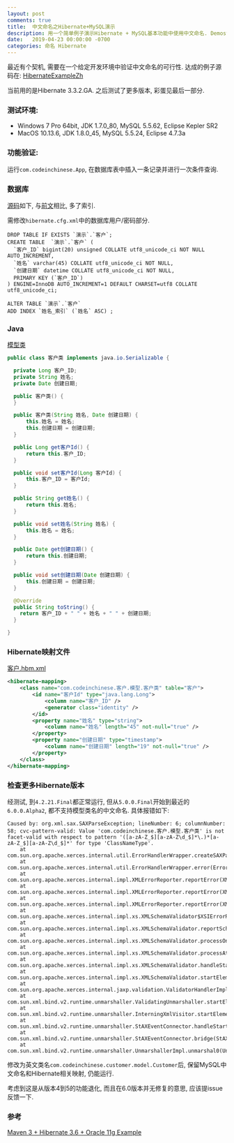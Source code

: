 ```yaml
---
layout: post
comments: true
title:  中文命名之Hibernate+MySQL演示
description: 用一个简单例子演示Hibernate + MySQL基本功能中使用中文命名. Demostrate naming in Chinese in the basic features of Hibernate + MySQL.
date:   2019-04-23 00:00:00 -0700
categories: 命名 Hibernate
---
```


最近有个契机, 需要在一个给定开发环境中验证中文命名的可行性. 达成的例子源码在: [HibernateExampleZh](https://github.com/nobodxbodon/HibernateExampleZh)

当前用的是Hibernate 3.3.2.GA. 之后测试了更多版本, 彩蛋见最后一部分.

### 测试环境:
- Windows 7 Pro 64bit, JDK 1.7.0_80, MySQL 5.5.62, Eclipse Kepler SR2
- MacOS 10.13.6, JDK 1.8.0_45, MySQL 5.5.24, Eclipse 4.7.3a

### 功能验证:
运行`com.codeinchinese.App`, 在数据库表中插入一条记录并进行一次条件查询.

### 数据库
[源码](https://github.com/nobodxbodon/HibernateExampleZh/blob/master/数据库/客户.sql)如下, 与[前文](https://zhuanlan.zhihu.com/p/31417833)相比, 多了索引.

需修改`hibernate.cfg.xml`中的数据库用户/密码部分.
```mysql
DROP TABLE IF EXISTS `演示`.`客户`;
CREATE TABLE  `演示`.`客户` (
  `客户_ID` bigint(20) unsigned COLLATE utf8_unicode_ci NOT NULL AUTO_INCREMENT,
  `姓名` varchar(45) COLLATE utf8_unicode_ci NOT NULL,
  `创建日期` datetime COLLATE utf8_unicode_ci NOT NULL,
  PRIMARY KEY (`客户_ID`)
) ENGINE=InnoDB AUTO_INCREMENT=1 DEFAULT CHARSET=utf8 COLLATE utf8_unicode_ci;

ALTER TABLE `演示`.`客户`
ADD INDEX `姓名_索引` (`姓名` ASC) ;
```

### Java
[模型类](https://github.com/nobodxbodon/HibernateExampleZh/blob/master/src/main/java/com/codeinchinese/客户/模型/客户类.java)
```java
public class 客户类 implements java.io.Serializable {

  private Long 客户_ID;
  private String 姓名;
  private Date 创建日期;

  public 客户类() {
  }

  public 客户类(String 姓名, Date 创建日期) {
      this.姓名 = 姓名;
      this.创建日期 = 创建日期;
  }

  public Long get客户Id() {
      return this.客户_ID;
  }

  public void set客户Id(Long 客户Id) {
      this.客户_ID = 客户Id;
  }

  public String get姓名() {
      return this.姓名;
  }

  public void set姓名(String 姓名) {
      this.姓名 = 姓名;
  }

  public Date get创建日期() {
      return this.创建日期;
  }

  public void set创建日期(Date 创建日期) {
      this.创建日期 = 创建日期;
  }

  @Override
  public String toString() {
    return 客户_ID + " " + 姓名 + " " + 创建日期;
  }

}
```

### Hibernate映射文件
[客户.hbm.xml](https://github.com/nobodxbodon/HibernateExampleZh/blob/master/src/main/resources/com/codeinchinese/%E5%AE%A2%E6%88%B7/hibernate/%E5%AE%A2%E6%88%B7.hbm.xml)
```xml
<hibernate-mapping>
    <class name="com.codeinchinese.客户.模型.客户类" table="客户">
        <id name="客户Id" type="java.lang.Long">
            <column name="客户_ID" />
            <generator class="identity" />
        </id>
        <property name="姓名" type="string">
            <column name="姓名" length="45" not-null="true" />
        </property>
        <property name="创建日期" type="timestamp">
            <column name="创建日期" length="19" not-null="true" />
        </property>
    </class>
</hibernate-mapping>
```

### 检查更多Hibernate版本

经测试, 到`4.2.21.Final`都正常运行, 但从`5.0.0.Final`开始到最近的`6.0.0.Alpha2`, 都不支持模型类名的中文命名. 具体报错如下:
```
Caused by: org.xml.sax.SAXParseException; lineNumber: 6; columnNumber: 58; cvc-pattern-valid: Value 'com.codeinchinese.客户.模型.客户类' is not facet-valid with respect to pattern '([a-zA-Z_$][a-zA-Z\d_$]*\.)*[a-zA-Z_$][a-zA-Z\d_$]*' for type 'ClassNameType'.
	at com.sun.org.apache.xerces.internal.util.ErrorHandlerWrapper.createSAXParseException(ErrorHandlerWrapper.java:203)
	at com.sun.org.apache.xerces.internal.util.ErrorHandlerWrapper.error(ErrorHandlerWrapper.java:134)
	at com.sun.org.apache.xerces.internal.impl.XMLErrorReporter.reportError(XMLErrorReporter.java:396)
	at com.sun.org.apache.xerces.internal.impl.XMLErrorReporter.reportError(XMLErrorReporter.java:327)
	at com.sun.org.apache.xerces.internal.impl.XMLErrorReporter.reportError(XMLErrorReporter.java:284)
	at com.sun.org.apache.xerces.internal.impl.xs.XMLSchemaValidator$XSIErrorReporter.reportError(XMLSchemaValidator.java:452)
	at com.sun.org.apache.xerces.internal.impl.xs.XMLSchemaValidator.reportSchemaError(XMLSchemaValidator.java:3230)
	at com.sun.org.apache.xerces.internal.impl.xs.XMLSchemaValidator.processOneAttribute(XMLSchemaValidator.java:2825)
	at com.sun.org.apache.xerces.internal.impl.xs.XMLSchemaValidator.processAttributes(XMLSchemaValidator.java:2762)
	at com.sun.org.apache.xerces.internal.impl.xs.XMLSchemaValidator.handleStartElement(XMLSchemaValidator.java:2050)
	at com.sun.org.apache.xerces.internal.impl.xs.XMLSchemaValidator.startElement(XMLSchemaValidator.java:740)
	at com.sun.org.apache.xerces.internal.jaxp.validation.ValidatorHandlerImpl.startElement(ValidatorHandlerImpl.java:570)
	at com.sun.xml.bind.v2.runtime.unmarshaller.ValidatingUnmarshaller.startElement(ValidatingUnmarshaller.java:101)
	at com.sun.xml.bind.v2.runtime.unmarshaller.InterningXmlVisitor.startElement(InterningXmlVisitor.java:75)
	at com.sun.xml.bind.v2.runtime.unmarshaller.StAXEventConnector.handleStartElement(StAXEventConnector.java:261)
	at com.sun.xml.bind.v2.runtime.unmarshaller.StAXEventConnector.bridge(StAXEventConnector.java:130)
	at com.sun.xml.bind.v2.runtime.unmarshaller.UnmarshallerImpl.unmarshal0(UnmarshallerImpl.java:460)
```
修改为英文类名`com.codeinchinese.customer.model.Customer`后, 保留MySQL中文命名和Hibernate相关映射, 仍能运行. 

考虑到这是从版本4到5的功能退化, 而且在6.0版本并无修复的意思, 应该提issue反馈一下.

### 参考

[Maven 3 + Hibernate 3.6 + Oracle 11g Example](https://www.mkyong.com/hibernate/maven-3-hibernate-3-6-oracle-11g-example-xml-mapping/)